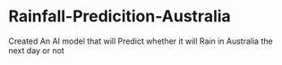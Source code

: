 # Rainfall-Predicition-Australia
Created An AI model that will Predict whether it will Rain in Australia the next day or not
